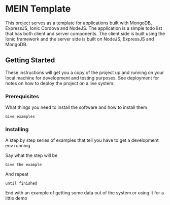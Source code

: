 # MEIN Template

This project serves as a template for applications built with MongoDB, ExpressJS, Ionic Cordova and NodeJS. The application is a simple todo list that has both client and server components. The client side is built using the Ionic framework and the server side is built on NodeJS, ExpressJS and MongoDB.

## Getting Started

These instructions will get you a copy of the project up and running on your local machine for development and testing purposes. See deployment for notes on how to deploy the project on a live system.

### Prerequisites

What things you need to install the software and how to install them

```
Give examples
```

### Installing

A step by step series of examples that tell you have to get a development env running

Say what the step will be

```
Give the example
```

And repeat

```
until finished
```

End with an example of getting some data out of the system or using it for a little demo
